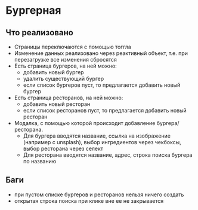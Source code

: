 # Бургерная

## Что реализовано
- Страницы переключаются с помощью тоггла
- Изменение данных реализовано через реактивный объект, т.е. при перезагрузке все изменения сбросятся
- Есть страница бургеров, на ней можно:
    - добавить новый бургер
    - удалить существующий бургер
    - если список бургеров пуст, то предлагается добавить новый бургер
- Есть страница ресторанов, на ней можно:
    - добавить новый ресторан
    - если список ресторанов пуст, то предлагается добавить новый ресторан
- Модалка, с помощью которой происходит добавление бургера/ресторана.
    - Для бургера вводятся название, ссылка на изображение (например с unsplash), выбор ингредиентов через чекбоксы, выбор ресторана через селект
    - Для ресторана вводятся название, адрес, строка поиска бургера по названию

## Баги
 - при пустом списке бургеров и ресторанов нельзя ничего создать
 - открытая строка поиска при клике вне ее не закрывается
